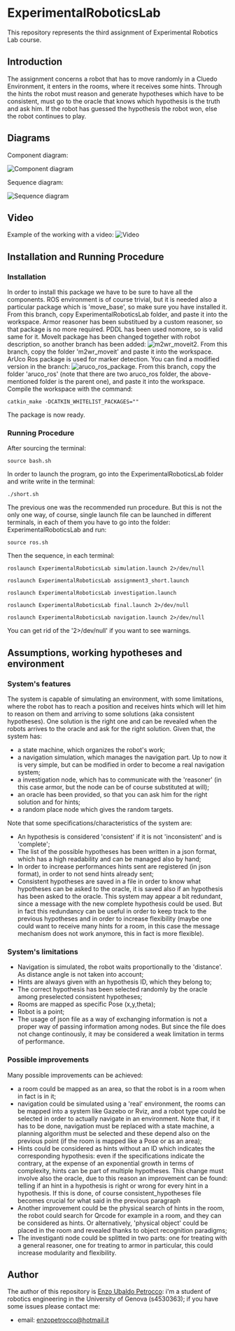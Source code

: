 # ExperimentalRoboticsLab
This repository represents the third assignment of Experimental Robotics Lab course.

## Introduction
The assignment concerns a robot that has to move randomly in a Cluedo Environment, it enters in the rooms, where it receives some hints. Through the hints the robot must reason and generate hypotheses which have to be consistent, must go to the oracle that knows which hypothesis is the truth and ask him. If the robot has guessed the hypothesis the robot won, else the robot continues to play.

## Diagrams
Component diagram:

![Component diagram](https://user-images.githubusercontent.com/48513075/142313128-79114576-d12c-440f-b708-89f265e6ec3d.jpg)


Sequence diagram:

![Sequence diagram](https://user-images.githubusercontent.com/48513075/142313898-8d2a956a-f888-4b72-b59d-f9262063f341.jpg)

## Video
Example of the working with a video:
![Video](https://unigeit-my.sharepoint.com/:f:/g/personal/s4530363_studenti_unige_it/Evgh67vVc89EnqRuW1RhmTUBw8b1sSGz_1oKpHSLzuI49g?e=etqFqy)


## Installation and Running Procedure
### Installation
In order to install this package we have to be sure to have all the components.
ROS environment is of course trivial, but it is needed also a particular package which is 'move_base', so make sure you have installed it.
From this branch, copy ExperimentalRoboticsLab folder, and paste it into the workspace.
Armor reasoner has been substitued by a custom reasoner, so that package is no more required.
PDDL has been used nomore, so is valid same for it.
MoveIt package has been changed together with robot description, so another branch has been added: ![m2wr_moveit2](https://github.com/EnzoUbaldoPetrocco/ExperimentalRoboticsLab/tree/m2wr_moveit2). From this branch, copy the folder 'm2wr_moveit' and paste it into the workspace.
ArUco Ros package is used for marker detection. You can find a modified version in the branch: ![aruco_ros_package](https://github.com/EnzoUbaldoPetrocco/ExperimentalRoboticsLab/tree/aruco_ros_package). From this branch, copy the folder 'aruco_ros'  (note that there are two aruco_ros folder, the above-mentioned folder is the parent one), and paste it into the workspace. Compile the workspace with the command:
```
catkin_make -DCATKIN_WHITELIST_PACKAGES=""
```
The package is now ready.


### Running Procedure
After sourcing the terminal:

```
source bash.sh
```

In order to launch the program, go into the ExperimentalRoboticsLab folder and write write in the terminal:

```
./short.sh
```

The previous one was the recommended run procedure.
But this is not the only one way, of course, single launch file can be launched in different terminals, in each of them you have to go into the folder: ExperimentalRoboticsLab and run:

```
source ros.sh 
```
Then the sequence, in each terminal:
```
roslaunch ExperimentalRoboticsLab simulation.launch 2>/dev/null
```
```
roslaunch ExperimentalRoboticsLab assignment3_short.launch
```
```
roslaunch ExperimentalRoboticsLab investigation.launch
```
```
roslaunch ExperimentalRoboticsLab final.launch 2>/dev/null
```
```
roslaunch ExperimentalRoboticsLab navigation.launch 2>/dev/null
```

You can get rid of the '2>/dev/null' if you want to see warnings.
## Assumptions, working hypotheses and environment

### System's features
The system is capable of simulating an environment, with some limitations, where the robot has to reach a position and receives hints which will let him to reason on them and arriving to some solutions (aka consistent hypotheses). 
One solution is the right one and can be revealed when the robots arrives to the oracle and ask for the right solution.
Given that, the system has:
- a state machine, which organizes the robot's work;
- a navigation simulation, which manages the navigation part. Up to now it is very simple, but can be modified in order to become a real navigation system;
- a investigation node, which has to communicate with the 'reasoner' (in this case armor, but the node can be of course substituted at will);
- an oracle has been provided, so that you can ask him for the right solution and for hints;
- a random place node which gives the random targets.

Note that some specifications/characteristics of the system are:
- An hypothesis is considered 'consistent' if it is not 'inconsistent' and is 'complete';
- The list of the possible hypotheses has been written in a json format, which has a high readability and can be managed also by hand;
- In order to increase performances hints sent are registered (in json format), in order to not send hints already sent;
- Consistent hypotheses are saved in a file in order to know what hypotheses can be asked to the oracle, it is saved also if an hypothesis has been asked to the oracle. This system may appear a bit redundant, since a message with the new complete hypothesis could be used. But in fact this redundancy can be useful in order to keep track to the previous hypotheses and in order to increase flexibility (maybe one could want to receive many hints for a room, in this case the message mechanism does not work anymore, this in fact is more flexible).

### System's limitations
- Navigation is simulated, the robot waits proportionally to the 'distance'. As distance angle is not taken into account;
- Hints are always given with an hypothesis ID, which they belong to;
- The correct hypothesis has been selected randomly by the oracle among preselected consistent hypotheses;
- Rooms are mapped as specific Pose (x,y,theta);
- Robot is a point;
- The usage of json file as a way of exchanging information is not a proper way of passing information among nodes. But since the file does not change continously, it may be considered a weak limitation in terms of performance.

### Possible improvements
Many possible improvements can be achieved: 
- a room could be mapped as an area, so that the robot is in a room when in fact is in it;
- navigation could be simulated using a 'real' environment, the rooms can be mapped into a system like Gazebo or Rviz, and a robot type could be selected in order to actually navigate in an environment. Note that, if it has to be done, navigation must be replaced with a state machine, a planning algorithm must be selected and these depend also on the previous point (if the room is mapped like a Pose or as an area);
- Hints could be considered as hints without an ID which indicates the corresponding hypothesis: even if the specifications indicate the contrary, at the expense of an exponential growth in terms of complexity, hints can be part of multiple hypotheses. This change must involve also the oracle, due to this reason an improvement can be found: telling if an hint in a hypothesis is right or wrong for every hint in a hypothesis. If this is done, of course consistent_hypotheses file becomes crucial for what said in the previous paragraph
- Another improvement could be the physical search of hints in the room, the robot could search for Qrcode for example in a room, and they can be considered as hints. Or alternatively, 'physical object' could be placed in the room and revealed thanks to object recognition paradigms;
- The investiganti node could be splitted in two parts: one for treating with a general reasoner, one for treating to armor in particular, this could increase modularity and flexibility.

## Author
The author of this repository is [Enzo Ubaldo Petrocco](https://github.com/EnzoUbaldoPetrocco/ExperimentalRoboticsLab): i'm a student of robotics engineering in the University of Genova (s4530363); if you have some issues please contact me:
- email: enzopetrocco@hotmail.it
